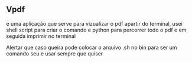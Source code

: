 <h2>Vpdf </h2>
  é uma aplicação que serve para vizualizar o pdf apartir do terminal, usei shell script para criar o comando e python para percorrer todo o pdf e em seguida imprimir no terminal

  <p>
    Alertar que caso queira pode colocar o arquivo .sh no bin para ser um comando seu e usar sempre que quiser
  </p>
